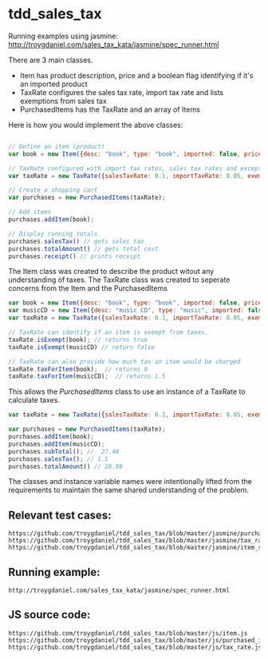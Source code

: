 tdd_sales_tax
=============

Running examples using jasmine:
http://troygdaniel.com/sales_tax_kata/jasmine/spec_runner.html

There are 3 main classes.  
- Item has product description, price and a boolean flag identifying if it's an imported product
- TaxRate configures the sales tax rate, import tax rate and lists exemptions from sales tax
- PurchasedItems has the TaxRate and an array of Items

Here is how you would implement the above classes:
```javascript

// Define an item (product)
var book = new Item({desc: "book", type: "book", imported: false, price: 12.49});

// TaxRate configured with import tax rates, sales tax rates and exceptions from sales taxes
var taxRate = new TaxRate({salesTaxRate: 0.1, importTaxRate: 0.05, exemptions: ["book", "food", "medical"]});

// Create a shopping cart
var purchases = new PurchasedItems(taxRate);

// Add items 
purchases.addItem(book);

// Display running totals
purchases.salesTax() // gets sales tax
purchases.totalAmount() // gets total cost
purchases.receipt() // prints receipt
```

The Item class was created to describe the product witout any understanding of taxes.   The TaxRate class was created to seperate concerns from the Item and the PurchasedItems

```javascript
var book = new Item({desc: "book", type: "book", imported: false, price: 12.49});
var musicCD = new Item({desc: "music CD", type: "music", imported: false, price: 14.99});
var taxRate = new TaxRate({salesTaxRate: 0.1, importTaxRate: 0.05, exemptions: ["book", "food", "medical"]});

// TaxRate can identify if an item is exempt from taxes.
taxRate.isExempt(book); // returns true
taxRate.isExempt(musicCD) // return false

// TaxRate can also provide how much tax an item would be charged
taxRate.taxForItem(book);  // returns 0
taxRate.taxForItem(musicCD);  // returns 1.5
```

This allows the *PurchasedItems* class to use an instance of a TaxRate to calculate taxes.

```javascript
var taxRate = new TaxRate({salesTaxRate: 0.1, importTaxRate: 0.05, exemptions: ["book", "food", "medical"]});

var purchases = new PurchasedItems(taxRate);
purchases.addItem(book); 
purchases.addItem(musicCD); 
purchases.subTotal(); //  27.48
purchases.salesTax(); // 1.5
purchases.totalAmount() // 28.98

```

The classes and instance variable names were intentionally lifted from the requirements to maintain the same shared understanding of the problem.

## Relevant test cases:
	https://github.com/troygdaniel/tdd_sales_tax/blob/master/jasmine/purchased_items_spec.js
	https://github.com/troygdaniel/tdd_sales_tax/blob/master/jasmine/tax_rate_spec.js
	https://github.com/troygdaniel/tdd_sales_tax/blob/master/jasmine/item_spec.js

## Running example:
	http://troygdaniel.com/sales_tax_kata/jasmine/spec_runner.html

## JS source code:
	https://github.com/troygdaniel/tdd_sales_tax/blob/master/js/item.js
	https://github.com/troygdaniel/tdd_sales_tax/blob/master/js/purchased_items.js
	https://github.com/troygdaniel/tdd_sales_tax/blob/master/js/tax_rate.js
